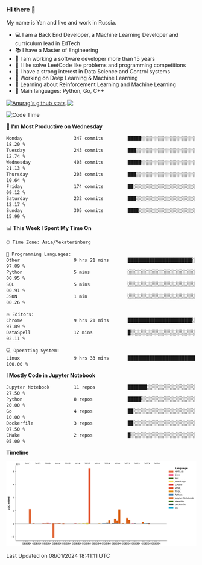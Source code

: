 ### Hi there 👋

My name is Yan and live and work in Russia.

- 💻 I am a Back End Developer, a Machine Learning Developer and curriculum lead in EdTech
- 📚 I have a Master of Engineering
- 🤔 I am working a software developer more than 15 years
- 🌱 I like solve LeetCode like problems and programming competitions
- 📝 I have a strong interest in Data Science and Control systems
- 🔭 Working on Deep Learning & Machine Learning
- 🌱 Learning about Reinforcement Learning and Machine Learning
- 🌟 Main languages: Python, Go, C++

<!--


**yanchick/yanchick** is a ✨ _special_ ✨ repository because its `README.md` (this file) appears on your GitHub profile.

Here are some ideas to get you started:

- I am a self taught Full Stack Developer and a Machine Learning Developer
- 🌱 I’m currently learning ...
- 👯 I’m looking to collaborate on ...
- 🤔 I’m looking for help with ...
- 💬 Ask me about ...
- 📫 How to reach me: ...
- 😄 Pronouns: ...
- ⚡ Fun fact: ...

-->


<a href="https://github.com/anuraghazra/github-readme-stats">
    <img align="center" src="https://github-readme-stats.vercel.app/api?username=yanchick&count_private=true" alt="Anurag's github stats" />
</a>
<a href="https://github.com/anuraghazra/github-readme-stats">
    <img align="center" src="https://github-readme-stats.vercel.app/api/top-langs/?username=yanchick&hide=javascript,html,CSS" />
</a>

<!--START_SECTION:waka-->
![Code Time](http://img.shields.io/badge/Code%20Time-1%2C286%20hrs%208%20mins-blue)

📅 **I'm Most Productive on Wednesday** 

```text
Monday                   347 commits         █████░░░░░░░░░░░░░░░░░░░░   18.20 % 
Tuesday                  243 commits         ███░░░░░░░░░░░░░░░░░░░░░░   12.74 % 
Wednesday                403 commits         █████░░░░░░░░░░░░░░░░░░░░   21.13 % 
Thursday                 203 commits         ███░░░░░░░░░░░░░░░░░░░░░░   10.64 % 
Friday                   174 commits         ██░░░░░░░░░░░░░░░░░░░░░░░   09.12 % 
Saturday                 232 commits         ███░░░░░░░░░░░░░░░░░░░░░░   12.17 % 
Sunday                   305 commits         ████░░░░░░░░░░░░░░░░░░░░░   15.99 % 
```


📊 **This Week I Spent My Time On** 

```text
🕑︎ Time Zone: Asia/Yekaterinburg

💬 Programming Languages: 
Other                    9 hrs 21 mins       ████████████████████████░   97.89 % 
Python                   5 mins              ░░░░░░░░░░░░░░░░░░░░░░░░░   00.95 % 
SQL                      5 mins              ░░░░░░░░░░░░░░░░░░░░░░░░░   00.91 % 
JSON                     1 min               ░░░░░░░░░░░░░░░░░░░░░░░░░   00.26 % 

🔥 Editors: 
Chrome                   9 hrs 21 mins       ████████████████████████░   97.89 % 
DataSpell                12 mins             █░░░░░░░░░░░░░░░░░░░░░░░░   02.11 % 

💻 Operating System: 
Linux                    9 hrs 33 mins       █████████████████████████   100.00 % 
```

**I Mostly Code in Jupyter Notebook** 

```text
Jupyter Notebook         11 repos            ███████░░░░░░░░░░░░░░░░░░   27.50 % 
Python                   8 repos             █████░░░░░░░░░░░░░░░░░░░░   20.00 % 
Go                       4 repos             ██░░░░░░░░░░░░░░░░░░░░░░░   10.00 % 
Dockerfile               3 repos             ██░░░░░░░░░░░░░░░░░░░░░░░   07.50 % 
CMake                    2 repos             █░░░░░░░░░░░░░░░░░░░░░░░░   05.00 % 
```



**Timeline**

![Lines of Code chart](https://raw.githubusercontent.com/yanchick/yanchick/main/assets/bar_graph.png)


 Last Updated on 08/01/2024 18:41:11 UTC
<!--END_SECTION:waka-->

